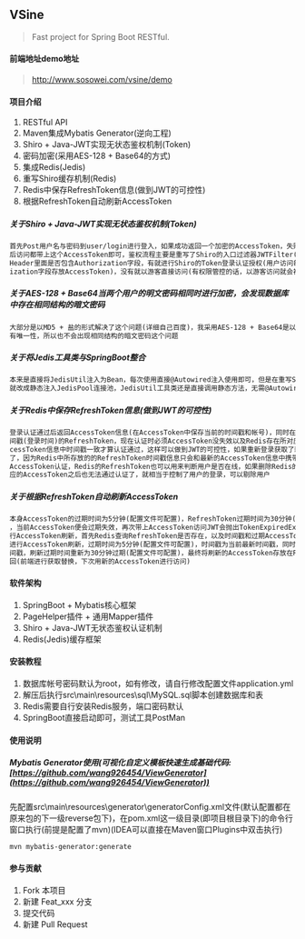 ## VSine 

> Fast project for Spring Boot RESTful.

#### 前端地址demo地址

> http://www.sosowei.com/vsine/demo

#### 项目介绍

1. RESTful API
2. Maven集成Mybatis Generator(逆向工程)
3. Shiro + Java-JWT实现无状态鉴权机制(Token)
4. 密码加密(采用AES-128 + Base64的方式)
5. 集成Redis(Jedis)
6. 重写Shiro缓存机制(Redis)
7. Redis中保存RefreshToken信息(做到JWT的可控性)
8. 根据RefreshToken自动刷新AccessToken

##### 关于Shiro + Java-JWT实现无状态鉴权机制(Token)
```txt
首先Post用户名与密码到user/login进行登入，如果成功返回一个加密的AccessToken，失败的话直接返回401错误(帐号或密码不正确)，以
后访问都带上这个AccessToken即可，鉴权流程主要是重写了Shiro的入口过滤器JWTFilter(BasicHttpAuthenticationFilter)，判断请求
Header里面是否包含Authorization字段，有就进行Shiro的Token登录认证授权(用户访问每一个需要权限的请求必须在Header中添加Author
ization字段存放AccessToken)，没有就以游客直接访问(有权限管控的话，以游客访问就会被拦截)
```

##### 关于AES-128 + Base64当两个用户的明文密码相同时进行加密，会发现数据库中存在相同结构的暗文密码
```txt
大部分是以MD5 + 盐的形式解决了这个问题(详细自己百度)，我采用AES-128 + Base64是以帐号+密码的形式进行加密密码，因为帐号具
有唯一性，所以也不会出现相同结构的暗文密码这个问题
```

##### 关于将Jedis工具类与SpringBoot整合
```txt
本来是直接将JedisUtil注入为Bean，每次使用直接@Autowired注入使用即可，但是在重写Shiro的CustomCache无法注入JedisUtil，所以
就改成静态注入JedisPool连接池，JedisUtil工具类还是直接调用静态方法，无需@Autowired注入
```

##### 关于Redis中保存RefreshToken信息(做到JWT的可控性)
```txt
登录认证通过后返回AccessToken信息(在AccessToken中保存当前的时间戳和帐号)，同时在Redis中设置一条以帐号为Key，Value为当前时
间戳(登录时间)的RefreshToken，现在认证时必须AccessToken没失效以及Redis存在所对应的RefreshToken，且RefreshToken时间戳和Ac
cessToken信息中时间戳一致才算认证通过，这样可以做到JWT的可控性，如果重新登录获取了新的AccessToken，旧的AccessToken就认证不
了，因为Redis中所存放的的RefreshToken时间戳信息只会和最新的AccessToken信息中携带的时间戳一致，这样每个用户就只能使用最新的
AccessToken认证，Redis的RefreshToken也可以用来判断用户是否在线，如果删除Redis的某个RefreshToken，那这个RefreshToken所对
应的AccessToken之后也无法通过认证了，就相当于控制了用户的登录，可以剔除用户
```

##### 关于根据RefreshToken自动刷新AccessToken
```txt
本身AccessToken的过期时间为5分钟(配置文件可配置)，RefreshToken过期时间为30分钟(配置文件可配置)，当登录后时间过了5分钟之后
，当前AccessToken便会过期失效，再次带上AccessToken访问JWT会抛出TokenExpiredException异常说明Token过期，开始判断是否要进
行AccessToken刷新，首先Redis查询RefreshToken是否存在，以及时间戳和过期AccessToken所携带的时间戳是否一致，如果存在且一致就
进行AccessToken刷新，过期时间为5分钟(配置文件可配置)，时间戳为当前最新时间戳，同时也设置RefreshToken中的时间戳为当前最新时
间戳，刷新过期时间重新为30分钟过期(配置文件可配置)，最终将刷新的AccessToken存放在Response的Header中的Authorization字段返
回(前端进行获取替换，下次用新的AccessToken进行访问)
```

#### 软件架构

1. SpringBoot + Mybatis核心框架
2. PageHelper插件 + 通用Mapper插件
3. Shiro + Java-JWT无状态鉴权认证机制
4. Redis(Jedis)缓存框架

#### 安装教程

1. 数据库帐号密码默认为root，如有修改，请自行修改配置文件application.yml
2. 解压后执行src\main\resources\sql\MySQL.sql脚本创建数据库和表
3. Redis需要自行安装Redis服务，端口密码默认
4. SpringBoot直接启动即可，测试工具PostMan

#### 使用说明

##### Mybatis Generator使用(可视化自定义模板快速生成基础代码:[https://github.com/wang926454/ViewGenerator](https://github.com/wang926454/ViewGenerator))

先配置src\main\resources\generator\generatorConfig.xml文件(默认配置都在原来包的下一级reverse包下)，在pom.xml这一级目录(即项目根目录下)的命令行窗口执行(前提是配置了mvn)(IDEA可以直接在Maven窗口Plugins中双击执行)
```txt
mvn mybatis-generator:generate
```

#### 参与贡献

1. Fork 本项目
2. 新建 Feat_xxx 分支
3. 提交代码
4. 新建 Pull Request
